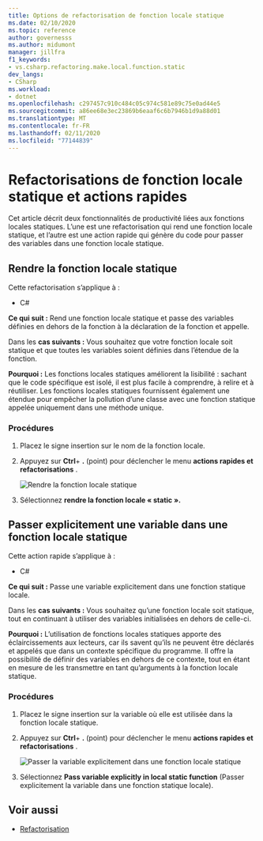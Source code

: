 ```yaml
---
title: Options de refactorisation de fonction locale statique
ms.date: 02/10/2020
ms.topic: reference
author: governesss
ms.author: midumont
manager: jillfra
f1_keywords:
- vs.csharp.refactoring.make.local.function.static
dev_langs:
- CSharp
ms.workload:
- dotnet
ms.openlocfilehash: c297457c910c484c05c974c581e89c75e0ad44e5
ms.sourcegitcommit: a86ee68e3ec23869b6eaaf6c6b7946b1d9a88d01
ms.translationtype: MT
ms.contentlocale: fr-FR
ms.lasthandoff: 02/11/2020
ms.locfileid: "77144839"
---
```

# <a name="static-local-function-refactorings-and-quick-actions"></a>Refactorisations de fonction locale statique et actions rapides

Cet article décrit deux fonctionnalités de productivité liées aux fonctions locales statiques. L’une est une refactorisation qui rend une fonction locale statique, et l’autre est une action rapide qui génère du code pour passer des variables dans une fonction locale statique.

## <a name="make-local-function-static"></a>Rendre la fonction locale statique

Cette refactorisation s’applique à :

- C#

**Ce qui suit :** Rend une fonction locale statique et passe des variables définies en dehors de la fonction à la déclaration de la fonction et appelle.

Dans les **cas suivants :** Vous souhaitez que votre fonction locale soit statique et que toutes les variables soient définies dans l’étendue de la fonction.

**Pourquoi :** Les fonctions locales statiques améliorent la lisibilité : sachant que le code spécifique est isolé, il est plus facile à comprendre, à relire et à réutiliser. Les fonctions locales statiques fournissent également une étendue pour empêcher la pollution d’une classe avec une fonction statique appelée uniquement dans une méthode unique.

### <a name="how-to"></a>Procédures

1. Placez le signe insertion sur le nom de la fonction locale.

2. Appuyez sur **Ctrl**+ **.** (point) pour déclencher le menu **actions rapides et refactorisations** .

   ![Rendre la fonction locale statique](media/make-local-function-static.png)

3. Sélectionnez **rendre la fonction locale « static ».**

## <a name="pass-variable-explicitly-in-a-static-local-function"></a>Passer explicitement une variable dans une fonction locale statique

Cette action rapide s’applique à :

- C#

**Ce qui suit :** Passe une variable explicitement dans une fonction statique locale.

Dans les **cas suivants :** Vous souhaitez qu’une fonction locale soit statique, tout en continuant à utiliser des variables initialisées en dehors de celle-ci.

**Pourquoi :** L’utilisation de fonctions locales statiques apporte des éclaircissements aux lecteurs, car ils savent qu’ils ne peuvent être déclarés et appelés que dans un contexte spécifique du programme. Il offre la possibilité de définir des variables en dehors de ce contexte, tout en étant en mesure de les transmettre en tant qu’arguments à la fonction locale statique.

### <a name="how-to"></a>Procédures

1. Placez le signe insertion sur la variable où elle est utilisée dans la fonction locale statique.

2. Appuyez sur **Ctrl**+ **.** (point) pour déclencher le menu **actions rapides et refactorisations** .

   ![Passer la variable explicitement dans une fonction locale statique](media/pass-variable-explicitly-static-local-function.png)

3. Sélectionnez **Pass variable explicitly in local static function** (Passer explicitement la variable dans une fonction statique locale).

## <a name="see-also"></a>Voir aussi

- [Refactorisation](../refactoring-in-visual-studio.md)